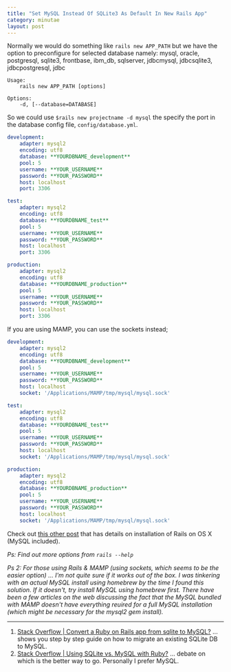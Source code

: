 ```yaml
---
title: "Set MySQL Instead Of SQLite3 As Default In New Rails App"
category: minutae
layout: post
---
```


Normally we would do something like `rails new APP_PATH` but we have the option
to preconfigure for selected database namely: mysql, oracle, postgresql,
sqlite3, frontbase, ibm_db, sqlserver, jdbcmysql, jdbcsqlite3, jdbcpostgresql,
jdbc

```
Usage:
    rails new APP_PATH [options]

Options:
    -d, [--database=DATABASE]
```

So we could use `$rails new projectname -d mysql` the specify the port in the
database config file, `config/database.yml`.

``` yaml
development:
    adapter: mysql2
    encoding: utf8
    database: **YOURDBNAME_development**
    pool: 5
    username: **YOUR_USERNAME**
    password: **YOUR_PASSWORD**
    host: localhost
    port: 3306

test:
    adapter: mysql2
    encoding: utf8
    database: **YOURDBNAME_test**
    pool: 5
    username: **YOUR_USERNAME**
    password: **YOUR_PASSWORD**
    host: localhost
    port: 3306

production:
    adapter: mysql2
    encoding: utf8
    database: **YOURDBNAME_production**
    pool: 5
    username: **YOUR_USERNAME**
    password: **YOUR_PASSWORD**
    host: localhost
    port: 3306
```

If you are using MAMP, you can use the sockets instead;

``` yaml
development:
    adapter: mysql2
    encoding: utf8
    database: **YOURDBNAME_development**
    pool: 5
    username: **YOUR_USERNAME**
    password: **YOUR_PASSWORD**
    host: localhost
    socket: '/Applications/MAMP/tmp/mysql/mysql.sock'

test:
    adapter: mysql2
    encoding: utf8
    database: **YOURDBNAME_test**
    pool: 5
    username: **YOUR_USERNAME**
    password: **YOUR_PASSWORD**
    host: localhost
    socket: '/Applications/MAMP/tmp/mysql/mysql.sock'

production:
    adapter: mysql2
    encoding: utf8
    database: **YOURDBNAME_production**
    pool: 5
    username: **YOUR_USERNAME**
    password: **YOUR_PASSWORD**
    host: localhost
    socket: '/Applications/MAMP/tmp/mysql/mysql.sock'
```

Check out [this other post][3] that has details on installation of Rails on OS X
(MySQL included).

_Ps: Find out more options from `rails --help`_

_Ps 2: For those using Rails & MAMP (using sockets, which seems to be the easier
option) ... I'm not quite sure if it works out of the box. I was tinkering with
an actual MySQL install using homebrew by the time I found this solution. If it
doesn't, try install MySQL using homebrew first. There have been a few articles
on the web discussing the fact that the MySQL bundled with MAMP doesn't have
everything reuired for a full MySQL installation (which might be necessary for
the mysql2 gem install)._

---

1. [Stack Overflow | Convert a Ruby on Rails app from sqlite to MySQL?][1] ... shows you step by step guide on how to migrate an existing SQLite DB to MySQL.
2. [Stack Overflow | Using SQLite vs. MySQL with Ruby?][2] ... debate on which is the better way to go. Personally I prefer MySQL.

[1]: http://stackoverflow.com/questions/1670154/convert-a-ruby-on-rails-app-from-sqlite-to-mysql
[2]: http://stackoverflow.com/questions/5781482/using-sqlite-vs-mysql-with-ruby
[3]: /minutae/2013/07/rails-on-osx/
